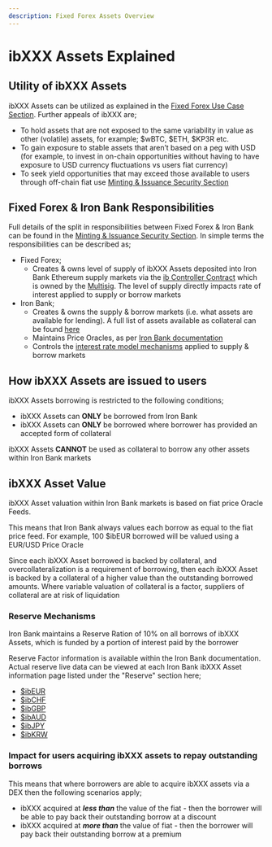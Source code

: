 ```yaml
---
description: Fixed Forex Assets Overview
---
```


# ibXXX Assets Explained

## Utility of ibXXX Assets

ibXXX Assets can be utilized as explained in the [Fixed Forex Use Case Section](../getting-started/fixed-forex-use-cases.md). Further appeals of ibXXX are;

* To hold assets that are not exposed to the same variability in value as other (volatile) assets, for example; $wBTC, $ETH, $KP3R etc.
* To gain exposure to stable assets that aren’t based on a peg with USD (for example, to invest in on-chain opportunities without having to have exposure to USD currency fluctuations vs users fiat currency)
* To seek yield opportunities that may exceed those available to users through off-chain fiat use [Minting & Issuance Security Section](../security-and-risk-appendix/minting-and-issuance-security.md)

## Fixed Forex & Iron Bank Responsibilities

Full details of the split in responsibilities between Fixed Forex & Iron Bank can be found in the [Minting & Issuance Security Section](https://app.gitbook.com/o/gYdgh8RgGKXRgpdzZ92w/s/dcazEWFTJX0SB3s4mSJg/\~/changes/hOewjqgeoSgzykeFBkOt/security-and-risk-appendix/minting-and-issuance-security). In simple terms the responsibilities can be described as;

* Fixed Forex;
  * Creates & owns level of supply of ibXXX Assets deposited into Iron Bank Ethereum supply markets via the [ib Controller Contract](../developers/key-contract-addresses.md#system-contracts) which is owned by the [Multisig](../governance/multisig.md). The level of supply directly impacts rate of interest applied to supply or borrow markets
* Iron Bank;
  * Creates & owns the supply & borrow markets (i.e. what assets are available for lending). A full list of assets available as collateral can be found [here](https://docs.ib.xyz/lending-market/collateral-factor)
  * Maintains Price Oracles, as per [Iron Bank documentation](https://docs.ib.xyz/v/ethereum/lending-market/price-oracle)
  * Controls the [interest rate model mechanisms](https://docs.ib.xyz/lending-market/interest-rate-model) applied to supply & borrow markets

## How ibXXX Assets are issued to users

ibXXX Assets borrowing is restricted to the following conditions;

* ibXXX Assets can **ONLY** be borrowed from Iron Bank
* ibXXX Assets can **ONLY** be borrowed where borrower has provided an accepted form of collateral

ibXXX Assets **CANNOT** be used as collateral to borrow any other assets within Iron Bank markets

## ibXXX Asset Value

ibXXX Asset valuation within Iron Bank markets is based on fiat price Oracle Feeds.

This means that Iron Bank always values each borrow as equal to the fiat price feed. For example, 100 $ibEUR borrowed will be valued using a EUR/USD Price Oracle

Since each ibXXX Asset borrowed is backed by collateral, and overcollateralization is a requirement of borrowing, then each ibXXX Asset is backed by a collateral of a higher value than the outstanding borrowed amounts. Where variable valuation of collateral is a factor, suppliers of collateral are at risk of liquidation

### Reserve Mechanisms

Iron Bank maintains a Reserve Ration of 10% on all borrows of ibXXX Assets, which is funded by a portion of interest paid by the borrower&#x20;

Reserve Factor information is available within the Iron Bank documentation. Actual reserve live data can be viewed at each Iron Bank ibXXX Asset information page listed under the "Reserve" section here;

* [$ibEUR](https://app.ib.xyz/markets/Ethereum/0x00e5c0774A5F065c285068170b20393925C84BF3)
* [$ibCHF](https://app.ib.xyz/markets/Ethereum/0x1b3E95E8ECF7A7caB6c4De1b344F94865aBD12d5)
* [$ibGBP](https://app.ib.xyz/markets/Ethereum/0xecaB2C76f1A8359A06fAB5fA0CEea51280A97eCF)
* [$ibAUD](https://app.ib.xyz/markets/Ethereum/0x86BBD9ac8B9B44C95FFc6BAAe58E25033B7548AA)
* [$ibJPY](https://app.ib.xyz/markets/Ethereum/0x215F34af6557A6598DbdA9aa11cc556F5AE264B1)
* [$ibKRW](https://app.ib.xyz/markets/Ethereum/0x3c9f5385c288cE438Ed55620938A4B967c080101)

### Impact for users acquiring ibXXX assets to repay outstanding borrows

This means that where borrowers are able to acquire ibXXX assets via a DEX then the following scenarios apply;

* ibXXX acquired at _**less than**_ the value of the fiat - then the borrower will be able to pay back their outstanding borrow at a discount
* ibXXX acquired at _**more than**_ the value of fiat - then the borrower will pay back their outstanding borrow at a premium

